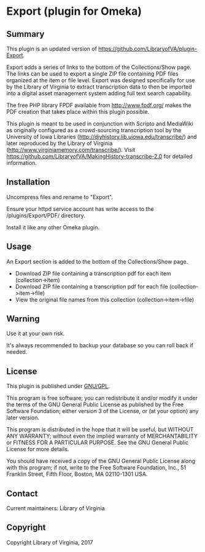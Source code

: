 Export (plugin for Omeka)
=============================


Summary
-------

This plugin is an updated version of https://github.com/LibraryofVA/plugin-Export.

Export adds a series of links to the bottom of the Collections/Show page. The links can 
be used to export a single ZIP file containing PDF files organized at the item or file level.
Export was designed specifically for use by the Library of Virginia to extract transcription
data to then be imported into a digital asset management system adding full text search capability.

The free PHP library FPDF available from http://www.fpdf.org/ makes the PDF creation
that takes place within this plugin possible.

This plugin is meant to be used in conjunction with Scripto and MediaWiki as originally
configured as a crowd-sourcing transcription tool by the University of Iowa Libraries
(http://diyhistory.lib.uiowa.edu/transcribe/) and later reproduced by the Library of Virginia
(http://www.virginiamemory.com/transcribe/). Visit https://github.com/LibraryofVA/MakingHistory-transcribe-2.0
for detailed information.

Installation
------------

Uncompress files and rename to "Export".

Ensure your httpd service account has write access to the /plugins/Export/PDF/ directory.

Install it like any other Omeka plugin.


Usage
-----

An Export section is added to the bottom of the Collections/Show page.
- Download ZIP file containing a transcription pdf for each item (collection->item)
- Download ZIP file containing a transcription pdf for each file (collection->item->file)
- View the original file names from this collection (collection->item->file)


Warning
-------

Use it at your own risk.

It's always recommended to backup your database so you can roll back if needed.


License
-------

This plugin is published under [GNU/GPL](https://www.gnu.org/licenses/gpl-3.0.html).

This program is free software; you can redistribute it and/or modify it under
the terms of the GNU General Public License as published by the Free Software
Foundation; either version 3 of the License, or (at your option) any later
version.

This program is distributed in the hope that it will be useful, but WITHOUT
ANY WARRANTY; without even the implied warranty of MERCHANTABILITY or FITNESS
FOR A PARTICULAR PURPOSE. See the GNU General Public License for more
details.

You should have received a copy of the GNU General Public License along with
this program; if not, write to the Free Software Foundation, Inc.,
51 Franklin Street, Fifth Floor, Boston, MA 02110-1301 USA.


Contact
-------

Current maintainers:
Library of Virginia

Copyright
---------

Copyright Library of Virginia, 2017
